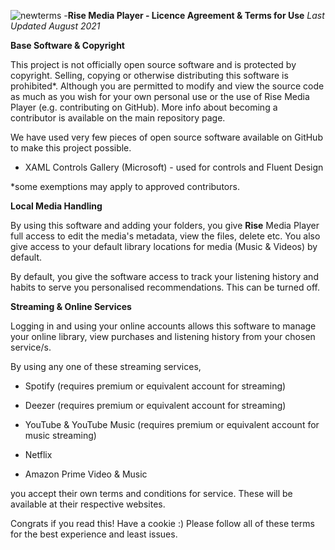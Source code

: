 ![newterms](https://user-images.githubusercontent.com/74561130/131143019-dbce294b-e56f-4f2e-ace7-d4e0363e811e.png)
-**Rise Media Player - Licence Agreement & Terms for Use**
*Last Updated August 2021*

**Base Software & Copyright**

This project is not officially open source software and is protected by copyright. Selling, copying or otherwise distributing this software is prohibited*. Although you are permitted to modify and view the source code as much as you wish for your own personal use or the use of Rise Media Player (e.g. contributing on GitHub). More info about becoming a contributor is available on the main repository page.

We have used very few pieces of open source software available on GitHub to make this project possible. 
- XAML Controls Gallery (Microsoft) - used for controls and Fluent Design

*some exemptions may apply to approved contributors.

**Local Media Handling**

By using this software and adding your folders, you give **Rise** Media Player full access to edit the media's metadata, view the files, delete etc. You also give access to your default library locations for media (Music & Videos) by default.

By default, you give the software access to track your listening history and habits to serve you personalised recommendations. This can be turned off.

**Streaming & Online Services**


Logging in and using your online accounts allows this software to manage your online library, view purchases and listening history from your chosen service/s. 

By using any one of these streaming services,
- Spotify (requires premium or equivalent account for streaming)

- Deezer  (requires premium or equivalent account for streaming)

- YouTube & YouTube Music  (requires premium or equivalent account for music streaming)

- Netflix

- Amazon Prime Video & Music

you accept their own terms and conditions for service. These will be available at their respective websites.

Congrats if you read this! Have a cookie :) 
Please follow all of these terms for the best experience and least issues.
